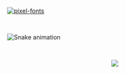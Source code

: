 ### 

<!--
**hhalim0/hhalim0** is a ✨ _special_ ✨ repository because its `README.md` (this file) appears on your GitHub profile.

Here are some ideas to get you started:

- 🔭 I’m currently working on ...
- 🌱 I’m currently learning ...
- 👯 I’m looking to collaborate on ...
- 🤔 I’m looking for help with ...
- 💬 Ask me about ...
- 📫 How to reach me: ...
- 😄 Pronouns: ...
- ⚡ Fun fact: ...
-->
<!-- <h1 align="center">☔ Halim Azizi ☔</h1> -->
<a href="https://fontmeme.com/pixel-fonts/" align="center"><img src="https://fontmeme.com/permalink/230331/b63fd0e07ade9b84e963625fadd1aa88.png" alt="pixel-fonts" border="0"></a>

<br>

![Snake animation](https://github.com/hhalim0/hhalim0/blob/output/github-contribution-grid-snake.svg)

<br>

<p align="center">
  <img src="https://i.pinimg.com/originals/5f/08/58/5f085809f2b711643e4eb4974cc03c0e.gif" />
</p align="center">
  
